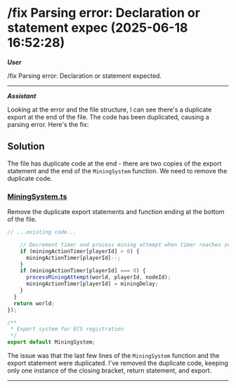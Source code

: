 <!-- Generated by SpecStory -->

# /fix Parsing error: Declaration or statement expec (2025-06-18 16:52:28)

_**User**_

/fix Parsing error: Declaration or statement expected.

---

_**Assistant**_

Looking at the error and the file structure, I can see there's a duplicate export at the end of the file. The code has been duplicated, causing a parsing error. Here's the fix:

## Solution

The file has duplicate code at the end - there are two copies of the export statement and the end of the `MiningSystem` function. We need to remove the duplicate code.

### [MiningSystem.ts](file:///c%3A/Users/aggis/GitHub/runerogue/packages/server/src/server/ecs/systems/MiningSystem.ts)

Remove the duplicate export statements and function ending at the bottom of the file.

````typescript
// ...existing code...

    // Decrement timer and process mining attempt when timer reaches zero
    if (miningActionTimer[playerId] > 0) {
      miningActionTimer[playerId]--;
    }
    if (miningActionTimer[playerId] === 0) {
      processMiningAttempt(world, playerId, nodeId);
      miningActionTimer[playerId] = miningDelay;
    }
  }
  return world;
});

/**
 * Export system for ECS registration
 */
export default MiningSystem;
````

The issue was that the last few lines of the `MiningSystem` function and the export statement were duplicated. I've removed the duplicate code, keeping only one instance of the closing bracket, return statement, and export.

---

